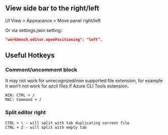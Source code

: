 ## View side bar to the right/left

UI View > Appearance > Move panel right/left

Or via settings.json setting:
```Json
"workbench.editor.openPositioning": "left",
```

## Useful Hotkeys

### Comment/uncomment block

It may not work for unrecognized/non supported file extension, for example it won't not work for azcli files if Azure CLI Tools extension.

```
WIN: CTRL + /
MAC: Command + /
```
### Split editor right
```
CTRL + \ - will split with tab duplicating current file
CTRL + 2 - will split with empty tab
```
